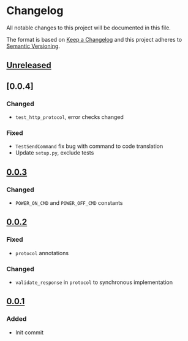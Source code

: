# Changelog
All notable changes to this project will be documented in this file.

The format is based on [Keep a Changelog](http://keepachangelog.com/en/1.0.0/)
and this project adheres to [Semantic Versioning](http://semver.org/spec/v2.0.0.html).

## [Unreleased]

## [0.0.4]
### Changed
- `test_http_protocol`, error checks changed
### Fixed
- `TestSendCommand` fix bug with command to code translation
- Update `setup.py`, exclude tests

## [0.0.3]
### Changed
- `POWER_ON_CMD` and `POWER_OFF_CMD` constants

## [0.0.2]
### Fixed
- `protocol` annotations
### Changed
- `validate_response` in `protocol` to synchronous implementation

## [0.0.1]
### Added
- Init commit


[Unreleased]: https://github.com/ANMalko/aiolookin/compare/main...v0.0.3
[0.0.3]: https://github.com/ANMalko/aiolookin/compare/v0.0.2...v0.0.3
[0.0.2]: https://github.com/ANMalko/aiolookin/compare/v0.0.1...v0.0.2
[0.0.1]: https://github.com/ANMalko/aiolookin/